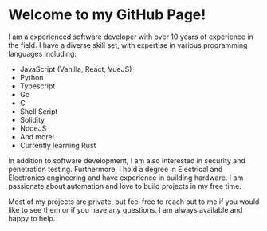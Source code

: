 # Welcome to my GitHub Page!

I am a experienced software developer with over 10 years of experience in the field. I have a diverse skill set, with expertise in various programming languages including:

- JavaScript (Vanilla, React, VueJS)
- Python
- Typescript
- Go
- C
- Shell Script
- Solidity
- NodeJS
- And more!
- Currently learning Rust

In addition to software development, I am also interested in security and penetration testing. Furthermore, I hold a degree in Electrical and Electronics engineering and have experience in building hardware. I am passionate about automation and love to build projects in my free time.

Most of my projects are private, but feel free to reach out to me if you would like to see them or if you have any questions. I am always available and happy to help.


<!--
**boxpositron/boxpositron** is a ✨ _special_ ✨ repository because its `README.md` (this file) appears on your GitHub profile.

Here are some ideas to get you started:

- 🔭 I’m currently working on ...
- 🌱 I’m currently learning ...
- 👯 I’m looking to collaborate on ...
- 🤔 I’m looking for help with ...
- 💬 Ask me about ...
- 📫 How to reach me: ...
- 😄 Pronouns: ...
- ⚡ Fun fact: ...
-->
